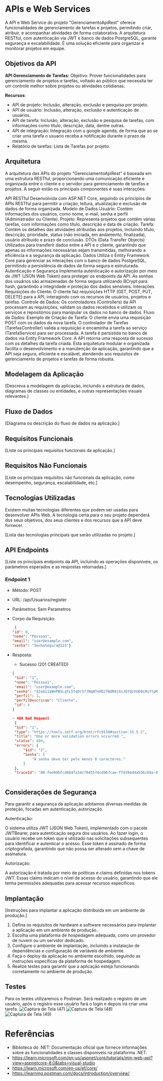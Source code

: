 # APIs e Web Services

A API e Web Service do projeto "GerenciamentoApiRest" oferece funcionalidades de gerenciamento de tarefas e projetos, permitindo criar, atribuir, e acompanhar atividades de forma colaborativa. A arquitetura RESTful, com autenticação via JWT e banco de dados PostgreSQL, garante segurança e escalabilidade. É uma solução eficiente para organizar e monitorar projetos em equipe.

## Objetivos da API

**API Gerenciamento de Tarefas:**
Objetivo: Prover funcionalidades para gerenciamento de projetos e tarefas, voltado ao público que necessita ter um controle melhor sobre projetos ou atividades cotidianas.

**Recursos**:

- API de projeto: Inclusão, alteração, exclusão e pesquisa por projeto.
- API de usuário: Inclusão, alteração, exclusão e autenticação de usuários.
- API de tarefa: Inclusão, alteração, exclusão e pesquisa de tarefas, com informações como título, descrição, data, dentre outras.
- API de integração: Integração com o google agenda, de forma que ao se criar uma tarefa o usuario receba a notificação durante o prazo da mesma.
- Relatório de tarefas: Lista de Tarefas por projeto.



## Arquitetura

A arquitetura das APIs do projeto "GerenciamentoApiRest" é baseada em uma estrutura RESTful, proporcionando uma comunicação eficiente e organizada entre o cliente e o servidor para gerenciamento de tarefas e projetos. A seguir estão os principais componentes e suas interações:

API RESTful
Desenvolvida com ASP.NET Core, seguindo os princípios de APIs RESTful para permitir a criação, leitura, atualização e exclusão de dados de forma organizada.
Modelo de Dados
Usuário: Contém informações dos usuários, como nome, e-mail, senha e perfil (Administrador ou Cliente).
Projeto: Representa projetos que contêm várias tarefas, com informações como título, descrição e data de criação.
Tarefa: Contém os detalhes das atividades atribuídas aos projetos, incluindo título, descrição, prioridade, status (não iniciada, em andamento, finalizada), usuário atribuído e prazo de conclusão.
DTOs (Data Transfer Objects)
Utilizados para transferir dados entre a API e o cliente, garantindo que apenas as informações necessárias sejam transmitidas, melhorando a eficiência e a segurança da aplicação.
Dados
Utiliza o Entity Framework Core para gerenciar as interações com o banco de dados PostgreSQL, permitindo a persistência de dados de forma segura e estruturada.
Autenticação e Segurança
Implementa autenticação e autorização por meio de JWT (JSON Web Token) para proteger os endpoints da API.
As senhas dos usuários são armazenadas de forma segura utilizando BCrypt para hash, garantindo a integridade e proteção dos dados sensíveis.
Interações
Requisições do Cliente: O cliente faz requisições HTTP (GET, POST, PUT, DELETE) para a API, interagindo com os recursos de usuários, projetos e tarefas.
Controle de Dados: Os controladores (Controllers) da API processam as requisições, validam os dados recebidos e utilizam os serviços e repositórios para manipular os dados no banco de dados.
Fluxo de Dados:
Exemplo de Criação de Tarefa:
O cliente envia uma requisição POST com os dados da nova tarefa.
O controlador de Tarefas (TarefasController) valida a requisição e encaminha a tarefa ao serviço (TarefaService) para ser processada.
A tarefa é persistida no banco de dados via Entity Framework Core.
A API retorna uma resposta de sucesso com os detalhes da tarefa criada.
Esta arquitetura modular e organizada facilita o desenvolvimento e a manutenção da aplicação, garantindo que a API seja segura, eficiente e escalável, atendendo aos requisitos de gerenciamento de projetos e tarefas de forma robusta.

## Modelagem da Aplicação
[Descreva a modelagem da aplicação, incluindo a estrutura de dados, diagramas de classes ou entidades, e outras representações visuais relevantes.]


## Fluxo de Dados

[Diagrama ou descrição do fluxo de dados na aplicação.]

## Requisitos Funcionais

[Liste os principais requisitos funcionais da aplicação.]

## Requisitos Não Funcionais

[Liste os principais requisitos não funcionais da aplicação, como desempenho, segurança, escalabilidade, etc.]

## Tecnologias Utilizadas

Existem muitas tecnologias diferentes que podem ser usadas para desenvolver APIs Web. A tecnologia certa para o seu projeto dependerá dos seus objetivos, dos seus clientes e dos recursos que a API deve fornecer.

[Lista das tecnologias principais que serão utilizadas no projeto.]

## API Endpoints

[Liste os principais endpoints da API, incluindo as operações disponíveis, os parâmetros esperados e as respostas retornadas.]

### Endpoint 1
- Método: POST
- URL: /api/Usuarios/register
- Parâmetros: Sem Parametros

- Corpo da Requisição:
   ```json
    {
  "id": 0,
  "nome": "Pessoa1",
  "email": "user@example.com",
  "senha": "SenhaSegura@123"}
   
- Resposta:
  - Sucesso (201 CREATED)
   ```json
   {
    "$id": "1",
    "nome": "Pessoa1",
    "email": "user@example.com",
    "senha": "$2a$11$WnPB5LqYL5TqOr57JNqNTeHO2fWdR4j6sJO7QzVU60LMu7tpMAtjG",
    "perfil": 1,
    "perfilDescricao": "Cliente",
    "id": 4
   }
  
  - 400 Bad Request
    {
    "$id": "1",
    "type": "https://tools.ietf.org/html/rfc9110#section-15.5.1",
    "title": "One or more validation errors occurred.",
    "status": 400,
    "errors": {
        "$id": "2",
        "Senha": [
            "A senha deve ter pelo menos 8 caracteres."
        ]
    },
    "traceId": "00-fee99bfcd684fa34c704557dcd967cae-ff439ed4a936c69a-00"}
   


## Considerações de Segurança

Para garantir a segurança da aplicação adotamos diversas medidas de proteção, focadas em autenticação, autorização.

Autenticação:

O sistema utiliza JWT (JSON Web Token), implementado com o pacote JWTBearer, para autenticação segura dos usuários. Ao fazer login, o usuário recebe um token que é utilizado nas solicitações subsequentes para identificar e autenticar o acesso. Esse token é assinado de forma criptografada, garantindo que não possa ser alterado sem a chave de assinatura.

Autorização:

A autorização é tratada por meio de políticas e claims definidas nos tokens JWT. Essas claims indicam o nível de acesso do usuário, garantindo que ele tenha permissões adequadas para acessar recursos específicos.
## Implantação

[Instruções para implantar a aplicação distribuída em um ambiente de produção.]

1. Defina os requisitos de hardware e software necessários para implantar a aplicação em um ambiente de produção.
2. Escolha uma plataforma de hospedagem adequada, como um provedor de nuvem ou um servidor dedicado.
3. Configure o ambiente de implantação, incluindo a instalação de dependências e configuração de variáveis de ambiente.
4. Faça o deploy da aplicação no ambiente escolhido, seguindo as instruções específicas da plataforma de hospedagem.
5. Realize testes para garantir que a aplicação esteja funcionando corretamente no ambiente de produção.

## Testes

Para os testes utilizaremos o Postman. Será realizado o registro de um usuário, após o registro esse usuário fará o login e depois irá criar uma tarefa.
![Captura de Tela (47)](https://github.com/user-attachments/assets/5715d125-ac74-4647-8091-1e41aba327ed)
![Captura de Tela (48)](https://github.com/user-attachments/assets/dc6158f4-d50e-4a01-b5b0-45717e3c7d5c)
![Captura de Tela (49)](https://github.com/user-attachments/assets/5ed4a455-83dd-47fa-be76-a1d8335a5784)



# Referências

- Biblioteca do .NET: Documentação oficial que fornece informações sobre as funcionalidades e classes disponíveis na plataforma .NET. 
- https://learn.microsoft.com/en-us/aspnet/core/tutorials/min-web-api?view=aspnetcore-8.0&tabs=visual-studio
- https://learn.microsoft.com/en-us/ef/core/
- https://learning.postman.com/docs/introduction/overview/
